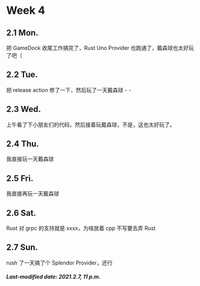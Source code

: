 # Week 4

## 2.1 Mon.

把 GameDock 收尾工作搞完了，Rust Uno Provider 也跑通了，戴森球也太好玩了吧（

## 2.2 Tue.

把 release action 修了一下，然后玩了一天戴森球 - -

## 2.3 Wed.

上午看了下小朋友们的代码，然后接着玩戴森球，不是，这也太好玩了。

## 2.4 Thu.

我直接玩一天戴森球

## 2.5 Fri.

我直接再玩一天戴森球

## 2.6 Sat.

Rust 对 grpc 的支持就是 xxxx，为啥放着 cpp 不写要去弄 Rust

## 2.7 Sun.

rush 了一天搞了个 Splendor Provider，还行

##### Last-modified date: 2021.2.7, 11 p.m.
